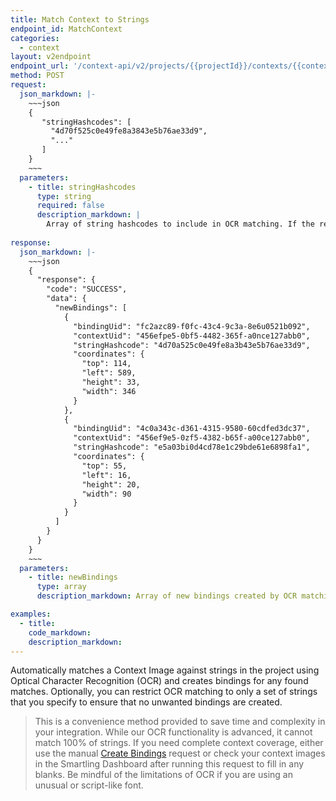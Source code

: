 ```yaml
---
title: Match Context to Strings
endpoint_id: MatchContext
categories:
  - context
layout: v2endpoint
endpoint_url: '/context-api/v2/projects/{{projectId}}/contexts/{{contextUid}}/match'
method: POST
request:
  json_markdown: |-
    ~~~json
    {
       "stringHashcodes": [
         "4d70f525c0e49fe8a3843e5b76ae33d9",
         "..."
       ]
    }
    ~~~
  parameters:
    - title: stringHashcodes
      type: string
      required: false
      description_markdown: |
        Array of string hashcodes to include in OCR matching. If the request body is left blank, all strings in the project will be included in the match.
        
response:
  json_markdown: |-
    ~~~json
    {
      "response": {
        "code": "SUCCESS",
        "data": {
          "newBindings": [
            {
              "bindingUid": "fc2azc89-f0fc-43c4-9c3a-8e6u0521b092",
              "contextUid": "456efpe5-0bf5-4482-365f-a0nce127abb0",
              "stringHashcode": "4d70a525c0e49fe8a3b43e5b76ae33d9",
              "coordinates": {
                "top": 114,
                "left": 589,
                "height": 33,
                "width": 346
              }
            },
            {
              "bindingUid": "4c0a343c-d361-4315-9580-60cdfed3dc37",
              "contextUid": "456ef9e5-0zf5-4382-b65f-a00ce127abb0",
              "stringHashcode": "e5a03bi0d4cd78e1c29bde61e6898fa1",
              "coordinates": {
                "top": 55,
                "left": 16,
                "height": 20,
                "width": 90
              }
            }
          ]
        }
      }
    }
    ~~~
  parameters:
    - title: newBindings
      type: array
      description_markdown: Array of new bindings created by OCR matching. For details on each binding object see the [Get Bindings](/developers/api/v2/context/get-bindings-context/#response) response.

examples:
  - title:
    code_markdown:
    description_markdown:
---
```


Automatically matches a Context Image against strings in the project using Optical Character Recognition (OCR) and creates bindings for any found matches. Optionally, you can restrict OCR matching to only a set of strings that you specify to ensure that no unwanted bindings are created.

> This is a convenience method provided to save time and complexity in your integration. While our OCR functionality is advanced, it cannot match 100% of strings. If you need complete context coverage, either use the manual [Create Bindings](developers/api/v2/context/create-bindings/) request or check your context images in the Smartling Dashboard after running this request to fill in any blanks. Be mindful of the limitations of OCR if you are using an unusual or script-like font.